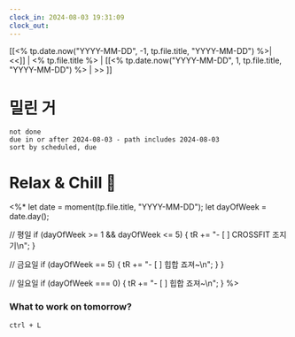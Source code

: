 ```yaml
---
clock_in: 2024-08-03 19:31:09
clock_out: 
---
```

 [[<% tp.date.now("YYYY-MM-DD", -1, tp.file.title, "YYYY-MM-DD") %>| <<]]
  | <% tp.file.title %> | 
  [[<% tp.date.now("YYYY-MM-DD", 1, tp.file.title, "YYYY-MM-DD") %> | >> ]]

# 밀린 거
```tasks
not done 
due in or after 2024-08-03 - path includes 2024-08-03 
sort by scheduled, due
```

# Relax & Chill 🍻
<%*
let date = moment(tp.file.title, "YYYY-MM-DD");
let dayOfWeek = date.day();

// 평일
if (dayOfWeek >= 1 && dayOfWeek <= 5) {
  tR += "- [ ] CROSSFIT 조지기\n";
}

// 금요일
if (dayOfWeek == 5) {
  tR += "- [ ] 힙합 죠져~\n";
  }
} 

// 일요일
if (dayOfWeek === 0) {
  tR += "- [ ] 힙합 죠져~\n";
}
%>


### What to work on tomorrow?
`ctrl + L`
